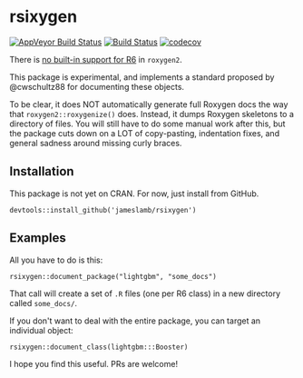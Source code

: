 
# rsixygen

[![AppVeyor Build Status](https://ci.appveyor.com/api/projects/status/github/jameslamb/rsixygen?branch=master&svg=true)](https://ci.appveyor.com/project/jameslamb/rsixygen)
[![Build Status](https://travis-ci.org/jameslamb/rsixygen.svg?branch=master)](https://travis-ci.org/jameslamb/rsixygen)
[![codecov](https://codecov.io/gh/jameslamb/rsixygen/branch/master/graph/badge.svg)](https://codecov.io/gh/jameslamb/rsixygen)

There is [no built-in support for R6](https://github.com/klutometis/roxygen/issues/306) in `roxygen2`. 

This package is experimental, and implements a standard proposed by @cwschultz88 for documenting these objects.

To be clear, it does NOT automatically generate full Roxygen docs the way that `roxygen2::roxygenize()` does. Instead, it dumps Roxygen skeletons to a directory of files. You will still have to do some manual work after this, but the package cuts down on a LOT of copy-pasting, indentation fixes, and general sadness around missing curly braces.

## Installation

This package is not yet on CRAN. For now, just install from GitHub.

```
devtools::install_github('jameslamb/rsixygen')
```

## Examples

All you have to do is this:

```
rsixygen::document_package("lightgbm", "some_docs")
```

That call will create a set of `.R` files (one per R6 class) in a new directory called `some_docs/`.

If you don't want to deal with the entire package, you can target an individual object:

```
rsixygen::document_class(lightgbm:::Booster)
```

I hope you find this useful. PRs are welcome!
